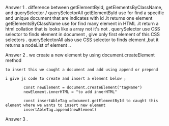 Answer 1 .
    difference between getElementById, getElementsByClassName, and querySelector / querySelectorAll 
        getElementById use for find a specific and unique document that are indicates with id .it returns one element 
        getElementsByClassName use for find many element in HTML .it return a html collation that is looks like a array not it's not .
        querySelector use CSS selector to finds element in document , give only first element of this CSS selectors .
        querySelectorAll also use CSS selector to finds element ,but it returns a nodeList of element ..

Answer 2 .
    we create a new element by using document.createElement method 

    to insert this we caught a document and add using append or prepend 

    i give js code to create and insert a element below ;

            const newElement = document.createElement("tagName")
            newElement.innerHTML = "to add innerHTML"

            const insertAbleTag =document.getElementById to caught this element where we wants to insert new element 
            insertAbleTag.append(newElement)



Answer 3  .